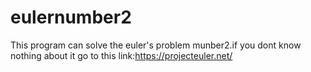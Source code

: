 # eulernumber2
This program can solve the euler's problem munber2.if you dont know nothing about it go to this link:https://projecteuler.net/
